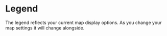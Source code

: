 # Legend

The legend reflects your current map display options. As you change your map settings it will change alongside.
<!--stackedit_data:
eyJoaXN0b3J5IjpbLTExMTM2NjEzMjYsLTQ2NDA0NjI1MF19
-->